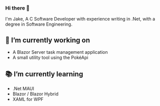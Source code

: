 ### Hi there 👋

I'm Jake, A C Software Developer with experience writing in .Net, with a degree in Software Engineering.

## 🔧 I’m currently working on
- A Blazor Server task management application
- A small utility tool using the PokéApi
 
## 📚 I’m currently learning
- .Net MAUI
- Blazor / Blazor Hybrid
- XAML for WPF
